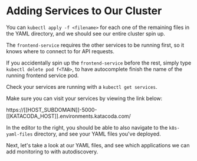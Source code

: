 # Adding Services to Our Cluster

You can `kubectl apply -f <filename>` for each one of the remaining files in the YAML directory, and we should see our entire cluster spin up.

The `frontend-service` requires the other services to be running first, so it knows where to connect to for API requests.

If you accidentally spin up the `frontend-service` before the rest, simply type `kubectl delete pod f<TAB>`, to have autocomplete finish the name of the running frontend service pod.

Check your services are running with a `kubectl get services`.

Make sure you can visit your services by viewing the link below:

https://[[HOST_SUBDOMAIN]]-5000-[[KATACODA_HOST]].environments.katacoda.com/

In the editor to the right, you should be able to also navigate to the `k8s-yaml-files` directory, and see your YAML files you've deployed.

Next, let's take a look at our YAML files, and see which applications we can add monitoring to with autodiscovery.
